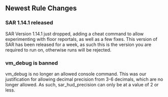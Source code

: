 ## Newest Rule Changes

### SAR 1.14.1 released

SAR Version 1.14.1 just dropped, adding a cheat command to allow experimenting with floor reportals, as well as a few fixes. This version of SAR has been released for a week, as such this is the version you are required to run on, otherwise runs will be rejected.

### vm_debug is banned

vm_debug is no longer an allowed console command. This was our justification for allowing decimal precision from 3-6 decimals, which are no longer allowed. As such, sar_hud_precision can only be at a value of 2 or less.

